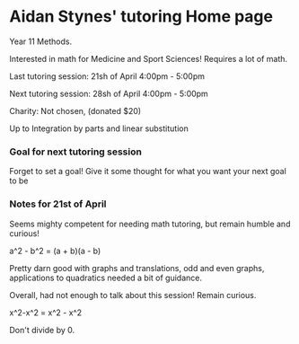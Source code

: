 # Aidan Stynes' tutoring Home page

Year 11 Methods.

Interested in math for Medicine and Sport Sciences! Requires a lot of math.

Last tutoring session: 21sh of April 4:00pm - 5:00pm

Next tutoring session: 28sh of April 4:00pm - 5:00pm

Charity: Not chosen, (donated $20)

Up to Integration by parts and linear substitution

### Goal for next tutoring session
Forget to set a goal! Give it some thought for what you want your next goal to 
be

### Notes for 21st of April
Seems mighty competent for needing math tutoring, but remain humble and curious!

a^2 - b^2 = (a + b)(a - b)

Pretty darn good with graphs and translations, odd and even graphs, applications
to quadratics needed a bit of guidance.

Overall, had not enough to talk about this session! Remain curious.

x^2-x^2 = x^2 - x^2

Don't divide by 0.
